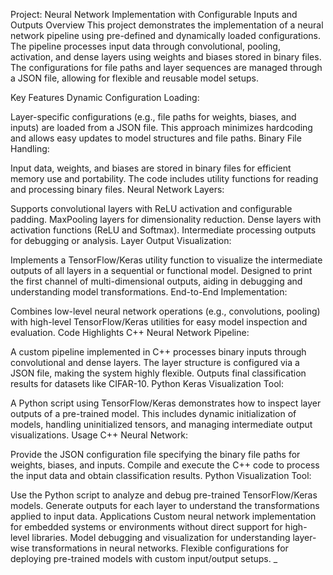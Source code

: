 Project: Neural Network Implementation with Configurable Inputs and Outputs
Overview
This project demonstrates the implementation of a neural network pipeline using pre-defined and dynamically loaded configurations. The pipeline processes input data through convolutional, pooling, activation, and dense layers using weights and biases stored in binary files. The configurations for file paths and layer sequences are managed through a JSON file, allowing for flexible and reusable model setups.

Key Features
Dynamic Configuration Loading:

Layer-specific configurations (e.g., file paths for weights, biases, and inputs) are loaded from a JSON file.
This approach minimizes hardcoding and allows easy updates to model structures and file paths.
Binary File Handling:

Input data, weights, and biases are stored in binary files for efficient memory use and portability.
The code includes utility functions for reading and processing binary files.
Neural Network Layers:

Supports convolutional layers with ReLU activation and configurable padding.
MaxPooling layers for dimensionality reduction.
Dense layers with activation functions (ReLU and Softmax).
Intermediate processing outputs for debugging or analysis.
Layer Output Visualization:

Implements a TensorFlow/Keras utility function to visualize the intermediate outputs of all layers in a sequential or functional model.
Designed to print the first channel of multi-dimensional outputs, aiding in debugging and understanding model transformations.
End-to-End Implementation:

Combines low-level neural network operations (e.g., convolutions, pooling) with high-level TensorFlow/Keras utilities for easy model inspection and evaluation.
Code Highlights
C++ Neural Network Pipeline:

A custom pipeline implemented in C++ processes binary inputs through convolutional and dense layers. The layer structure is configured via a JSON file, making the system highly flexible.
Outputs final classification results for datasets like CIFAR-10.
Python Keras Visualization Tool:

A Python script using TensorFlow/Keras demonstrates how to inspect layer outputs of a pre-trained model.
This includes dynamic initialization of models, handling uninitialized tensors, and managing intermediate output visualizations.
Usage
C++ Neural Network:

Provide the JSON configuration file specifying the binary file paths for weights, biases, and inputs.
Compile and execute the C++ code to process the input data and obtain classification results.
Python Visualization Tool:

Use the Python script to analyze and debug pre-trained TensorFlow/Keras models.
Generate outputs for each layer to understand the transformations applied to input data.
Applications
Custom neural network implementation for embedded systems or environments without direct support for high-level libraries.
Model debugging and visualization for understanding layer-wise transformations in neural networks.
Flexible configurations for deploying pre-trained models with custom input/output setups.
_
